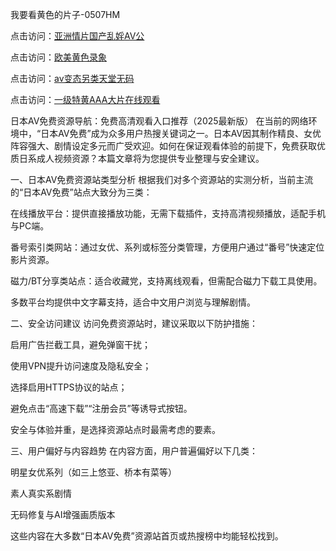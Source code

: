 我要看黄色的片子-0507HM

点击访问：<a href="https://gda-c7m.pages.dev/">亚洲情片国产乱婬AV公</a>

点击访问：<a href="https://bered.pages.dev/">欧美黄色录象</a>

点击访问：<a href="https://rtj-3zo.pages.dev/">av变态另类天堂无码</a>

点击访问：<a href="https://tfda.pages.dev/">一级特黄AAA大片在线观看</a>

日本AV免费资源导航：免费高清观看入口推荐（2025最新版）
在当前的网络环境中，“日本AV免费”成为众多用户热搜关键词之一。日本AV因其制作精良、女优阵容强大、剧情设定多元而广受欢迎。如何在保证观看体验的前提下，免费获取优质日系成人视频资源？本篇文章将为您提供专业整理与安全建议。

一、日本AV免费资源站类型分析
根据我们对多个资源站的实测分析，当前主流的“日本AV免费”站点大致分为三类：

在线播放平台：提供直接播放功能，无需下载插件，支持高清视频播放，适配手机与PC端。

番号索引类网站：通过女优、系列或标签分类管理，方便用户通过“番号”快速定位影片资源。

磁力/BT分享类站点：适合收藏党，支持离线观看，但需配合磁力下载工具使用。

多数平台均提供中文字幕支持，适合中文用户浏览与理解剧情。

二、安全访问建议
访问免费资源站时，建议采取以下防护措施：

启用广告拦截工具，避免弹窗干扰；

使用VPN提升访问速度及隐私安全；

选择启用HTTPS协议的站点；

避免点击“高速下载”“注册会员”等诱导式按钮。

安全与体验并重，是选择资源站点时最需考虑的要素。

三、用户偏好与内容趋势
在内容方面，用户普遍偏好以下几类：

明星女优系列（如三上悠亚、桥本有菜等）

素人真实系剧情

无码修复与AI增强画质版本

这些内容在大多数“日本AV免费”资源站首页或热搜榜中均能轻松找到。


<span style="display:none;">[Canonical link](https://github.com/sunni21358/32114 ）</span>
